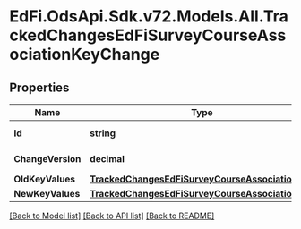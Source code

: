 # EdFi.OdsApi.Sdk.v72.Models.All.TrackedChangesEdFiSurveyCourseAssociationKeyChange

## Properties

Name | Type | Description | Notes
------------ | ------------- | ------------- | -------------
**Id** | **string** | Resource identifier | [optional] 
**ChangeVersion** | **decimal** | Change version | [optional] 
**OldKeyValues** | [**TrackedChangesEdFiSurveyCourseAssociationKey**](TrackedChangesEdFiSurveyCourseAssociationKey.md) |  | [optional] 
**NewKeyValues** | [**TrackedChangesEdFiSurveyCourseAssociationKey**](TrackedChangesEdFiSurveyCourseAssociationKey.md) |  | [optional] 

[[Back to Model list]](../../README.md#documentation-for-models) [[Back to API list]](../../README.md#documentation-for-api-endpoints) [[Back to README]](../../README.md)

